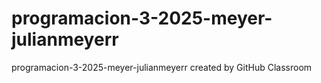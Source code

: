 # programacion-3-2025-meyer-julianmeyerr
programacion-3-2025-meyer-julianmeyerr created by GitHub Classroom

